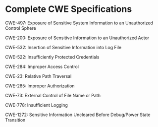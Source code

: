 

# Complete CWE Specifications

CWE-497: Exposure of Sensitive System Information to an Unauthorized Control Sphere

CWE-200: Exposure of Sensitive Information to an Unauthorized Actor

CWE-532: Insertion of Sensitive Information into Log File

CWE-522: Insufficiently Protected Credentials

CWE-284: Improper Access Control

CWE-23: Relative Path Traversal

CWE-285: Improper Authorization

CWE-73: External Control of File Name or Path

CWE-778: Insufficient Logging

CWE-1272: Sensitive Information Uncleared Before Debug/Power State Transition